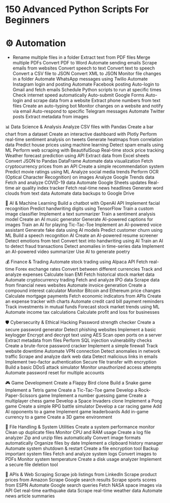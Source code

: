 # 150 Advanced Python Scripts For Beginners

# ⚙️ Automation
- Rename multiple files in a folder
Extract text from PDF files
Merge multiple PDFs
Convert PDF to Word
Automate sending emails
Scrape emails from websites
Convert speech to text
Convert text to speech
Convert a CSV file to JSON
Convert XML to JSON
Monitor file changes in a folder
Automate WhatsApp messages using Twilio
Automate Instagram login and posting
Automate Facebook posting
Auto-login to Gmail and fetch emails
Schedule Python scripts to run at specific times
Check internet speed automatically
Auto-submit Google Forms
Auto-login and scrape data from a website
Extract phone numbers from text files
Create an auto-typing bot
Monitor changes on a website and notify via email
Auto-respond to specific Telegram messages
Automate Twitter posts
Extract metadata from images

📊 Data Science & Analysis
Analyze CSV files with Pandas
Create a bar chart from a dataset
Create an interactive dashboard with Plotly
Perform real-time sentiment analysis on tweets
Generate heatmaps from correlation data
Predict house prices using machine learning
Detect spam emails using ML
Perform web scraping with BeautifulSoup
Real-time stock price tracking
Weather forecast prediction using API
Extract data from Excel sheets
Convert JSON to Pandas DataFrame
Automate data visualization
Fetch cryptocurrency prices from an API
Create a simple recommendation system
Predict movie ratings using ML
Analyze social media trends
Perform OCR (Optical Character Recognition) on images
Analyze Google Trends data
Fetch and analyze COVID-19 data
Automate Google Sheets updates
Real-time air quality index tracker
Fetch real-time news headlines
Generate word clouds from text data
Automate data backups to Google Drive

🤖 AI & Machine Learning
Build a chatbot with OpenAI API
Implement facial recognition
Predict handwriting digits using TensorFlow
Train a custom image classifier
Implement a text summarizer
Train a sentiment analysis model
Create an AI music generator
Generate AI-powered captions for images
Train an AI for playing Tic-Tac-Toe
Implement an AI-powered voice assistant
Generate fake data using AI models
Predict customer churn using ML
Build a speech recognition AI
Create an AI-powered resume screener
Detect emotions from text
Convert text into handwriting using AI
Train an AI to detect fraud transactions
Detect anomalies in time-series data
Implement an AI-powered video summarizer
Use AI to generate poetry

💰 Finance & Trading
Automate stock trading using Alpaca API
Fetch real-time Forex exchange rates
Convert between different currencies
Track and analyze expenses
Calculate loan EMI
Fetch historical stock market data
Automate cryptocurrency trading
Fetch and analyze IPO data
Scrape data from financial news websites
Automate invoice generation
Create a compound interest calculator
Monitor Bitcoin and Ethereum price changes
Calculate mortgage payments
Fetch economic indicators from APIs
Create an expense tracker with charts
Automate credit card bill payment reminders
Track investments in mutual funds
Forecast stock market trends using ML
Automate income tax calculations
Calculate profit and loss for businesses

🛡️ Cybersecurity & Ethical Hacking
Password strength checker
Create a secure password generator
Detect phishing websites
Implement a basic keylogger
Encrypt and decrypt text using AES
Scan open ports on a server
Extract metadata from files
Perform SQL injection vulnerability checks
Create a brute-force password cracker
Implement a simple firewall
Track website downtime
Automate VPN connection
Detect anomalies in network traffic
Scrape and analyze dark web data
Detect malicious links in emails
Implement two-factor authentication
Secure file transfer with encryption
Build a basic DDoS attack simulator
Monitor unauthorized access attempts
Automate password reset for multiple accounts

🎮 Game Development
Create a Flappy Bird clone
Build a Snake game
Implement a Tetris game
Create a Tic-Tac-Toe game
Develop a Rock-Paper-Scissors game
Implement a number guessing game
Create a multiplayer chess game
Develop a Space Invaders clone
Implement a Pong game
Create a simple RPG battle simulator
Develop a car racing game
Add AI opponents to a game
Implement game leaderboards
Add in-game currency to a game
Create a 3D game environment

📂 File Handling & System Utilities
Create a system performance monitor
Clean up duplicate files
Monitor CPU and RAM usage
Create a log file analyzer
Zip and unzip files automatically
Convert image formats automatically
Organize files by date
Implement a clipboard history manager
Automate system shutdown & restart
Create a file encryption tool
Backup important system files
Fetch and analyze system logs
Convert images to PDFs
Monitor system temperature
Create a disk usage analyzer
Implement a secure file deletion tool

🔗 APIs & Web Scraping
Scrape job listings from LinkedIn
Scrape product prices from Amazon
Scrape Google search results
Scrape sports scores from ESPN
Automate Google search queries
Fetch NASA space images via API
Get real-time earthquake data
Scrape real-time weather data
Automate news article summaries
